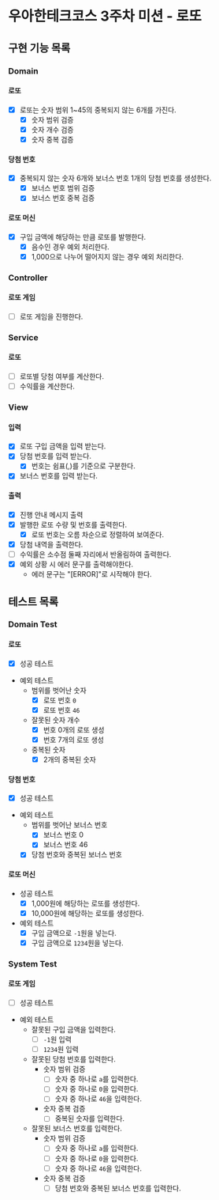# 우아한테크코스 3주차 미션 - 로또

## 구현 기능 목록

### Domain

#### 로또

- [x] 로또는 숫자 범위 1~45의 중복되지 않는 6개를 가진다.
    - [x] 숫자 범위 검증
    - [x] 숫자 개수 검증
    - [x] 숫자 중복 검증

#### 당첨 번호

- [x] 중복되지 않는 숫자 6개와 보너스 번호 1개의 당첨 번호를 생성한다.
    - [x] 보너스 번호 범위 검증
    - [x] 보너스 번호 중복 검증

#### 로또 머신

- [x] 구입 금액에 해당하는 만큼 로또를 발행한다.
    - [x] 음수인 경우 예외 처리한다.
    - [x] 1,000으로 나누어 떨어지지 않는 경우 예외 처리한다.

### Controller

#### 로또 게임

- [ ] 로또 게임을 진행한다.

### Service

#### 로또

- [ ] 로또별 당첨 여부를 계산한다.
- [ ] 수익률을 계산한다.

### View

#### 입력

- [x] 로또 구입 금액을 입력 받는다.
- [x] 당첨 번호를 입력 받는다.
    - [x] 번호는 쉼표(,)를 기준으로 구분한다.
- [x] 보너스 번호를 입력 받는다.

#### 출력

- [x] 진행 안내 메시지 출력
- [x] 발행한 로또 수량 및 번호를 출력한다.
    - [x] 로또 번호는 오름 차순으로 정렬하여 보여준다.
- [x] 당첨 내역을 출력한다.
- [ ] 수익률은 소수점 둘째 자리에서 반올림하여 출력한다.
- [x] 예외 상황 시 에러 문구를 출력해야한다.
    - 에러 문구는 "[ERROR]"로 시작해야 한다.

## 테스트 목록

### Domain Test

#### 로또

- [x] 성공 테스트
- 예외 테스트
    - 범위를 벗어난 숫자
        - [x] 로또 번호 `0`
        - [x] 로또 번호 `46`
    - 잘못된 숫자 개수
        - [x] 번호 0개의 로또 생성
        - [x] 번호 7개의 로또 생성
    - 중복된 숫자
        - [x] 2개의 중복된 숫자

#### 당첨 번호

- [x] 성공 테스트
- 예외 테스트
    - 범위를 벗어난 보너스 번호
        - [x] 보너스 번호 0
        - [x] 보너스 번호 46
    - [x] 당첨 번호와 중복된 보너스 번호

#### 로또 머신

- 성공 테스트
    - [x] 1,000원에 해당하는 로또를 생성한다.
    - [x] 10,000원에 해당하는 로또를 생성한다.
- 예외 테스트
    - [x] 구입 금액으로 `-1`원을 넣는다.
    - [x] 구입 금액으로 `1234`원을 넣는다.

### System Test

#### 로또 게임

- [ ] 성공 테스트
- 예외 테스트
    - 잘못된 구입 금액을 입력한다.
        - [ ] `-1`원 입력
        - [ ] `1234`원 입력
    - 잘못된 당첨 번호를 입력한다.
        - 숫자 범위 검증
            - [ ] 숫자 중 하나로 `a`를 입력한다.
            - [ ] 숫자 중 하나로 `0`을 입력한다.
            - [ ] 숫자 중 하나로 `46`을 입력한다.
        - 숫자 중복 검증
            - [ ] 중복된 숫자를 입력한다.
    - 잘못된 보너스 번호를 입력한다.
        - 숫자 범위 검증
            - [ ] 숫자 중 하나로 `a`를 입력한다.
            - [ ] 숫자 중 하나로 `0`을 입력한다.
            - [ ] 숫자 중 하나로 `46`을 입력한다.
        - 숫자 중복 검증
            - [ ] 당첨 번호와 중복된 보너스 번호를 입력한다.
